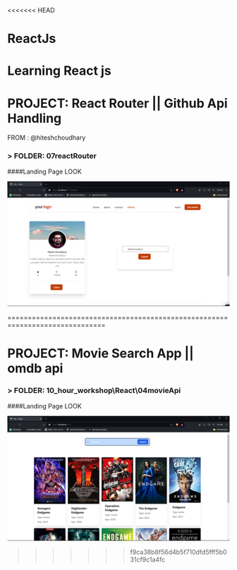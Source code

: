 <<<<<<< HEAD
# ReactJs
Learning React js
============================================================================================================

# PROJECT: React Router || Github Api Handling
FROM : @hiteshchoudhary
### > FOLDER: <a src="https://github.com/vishalchauhan088/ReactJs/tree/master/07reactRouter ">07reactRouter</a>

####Landing Page LOOK

<p align="center">
  <img src="https://raw.githubusercontent.com/vishalchauhan088/ReactJs/master/07reactRouter/images/Github.png" alt="Description of the image">
</p>

==============================================================================

# PROJECT: Movie Search App || omdb api
### > FOLDER: 10_hour_workshop\React\04movieApi

####Landing Page LOOK

<p align="center">
  <img src="https://github.com/vishalchauhan088/ReactJs/blob/b7058a1c2fdcb3aca715cb676017db1522a0cfef/10_hour_workshop/React/04movieApi/images/01_homePage.png" alt="Description of the image">
</p>


>>>>>>> f9ca38b8f56d4b5f710dfd5fff5b031cf9c1a4fc

